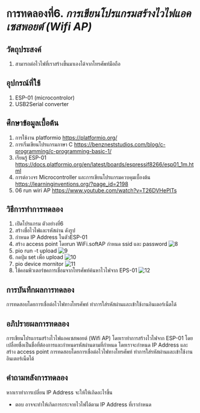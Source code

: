 # การทดลองที่6. _การเขียนโปรแกรมสร้างไวไฟแอคเซสพอยต์ (Wifi AP)_

## วัตถุประสงค์
1. สามารถต่อไวไฟที่เราสร้างขึ้นมาเองได้จากโทรศัพท์มือถือ 
## อุปกรณ์ที่ใช้
1. ESP-01 (microcontrolor)
2. USB2Serial converter
## ศึกษาข้อมูลเบื้อต้น
1. การใช้งาน platformio https://platformio.org/
2. การเริ่มเขียนโปรแกรมภาษา C https://benzneststudios.com/blog/c-programming/c-programming-basic-1/
3. เรียนรู้ ESP-01 https://docs.platformio.org/en/latest/boards/espressif8266/esp01_1m.html
4. การต่อวงจร Microcontroller และการเขียนโปรแกรมควบคุมเบื้องต้น https://learninginventions.org/?page_id=2198
5. 06 run wiri AP https://www.youtube.com/watch?v=T26DVHePlTs
## วิธีการทำการทดลอง
1. เปิดโปรแกรม ตัวอย่างที่6 
2. สร้างชื่อไวไฟและรหัสผ่าน ดังรูป
3. กำหนด IP Address ในตัวESP-01
4. สร้าง access point โดยrun WiFi.softAP กำหนด ssid และ password 
![8](https://user-images.githubusercontent.com/80879653/112207571-e22c7e00-8c49-11eb-81d6-41c4e967b8ca.png)
5. pio run -t upload
![9](https://user-images.githubusercontent.com/80879653/112208035-739bf000-8c4a-11eb-8f27-6adedf3731ed.png)
6. กดปุ่ม set เพื่อ upload
![10](https://user-images.githubusercontent.com/80879653/112208088-86162980-8c4a-11eb-952d-fcc508dcd191.png)
7. pio device mornitor
![11](https://user-images.githubusercontent.com/80879653/112208315-cb3a5b80-8c4a-11eb-8569-fa84f6c5dadc.png)
8. ใช้คอมพิวเตอร์ชคการเชื่อมจากโทรศัพท์ค้นหาไวไฟจาก EPS-01
![12](https://user-images.githubusercontent.com/80879653/112208673-32581000-8c4b-11eb-8132-0b27191109b6.png)



## การบันทึกผลการทดลอง
การทดสอบโดยการเชื่อต่อไวไฟทางโทรศัพท์ ทำการใส่รหัสผ่านและเข้าใช้งานอินเตอร์เน็ตได้
## อภิปรายผลการทดลอง
การเขียนโปรแกรมสร้างไวไฟแอคเซสพอยต์ (Wifi AP) โดยเราทำการสร้างไวไฟจาก ESP-01 โดยเปลื่อยชื่อเป็นชื่อที่ต้องการและกำหนดรหัสผ่านตามที่กำหนด โดยเราจะกำหนด IP Address และ สร้าง access point 
การทดสอบโดยการเชื่อต่อไวไฟทางโทรศัพท์ ทำการใส่รหัสผ่านและเข้าใช้งานอินเตอร์เน็ตได้
## คำถามหลังการทดลอง
หากเราทำการเปลี่ยน IP Address จะให้ให้เกิดอะไรขึ้น
* ตอบ อาจจะทำให้เกิดการกระจายไวไฟได้ตาม IP Address ที่เรากำหนด
